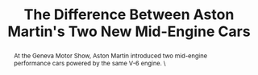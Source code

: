 ---
category: news
title: The Difference Between Aston Martin's Two New Mid-Engine Cars
abstract: At the Geneva Motor Show, Aston Martin introduced two mid-engine performance cars powered by the same V-6 engine. \
publishedDateTime: 2019-03-06T14:24:06Z
sourceUrl: https://www.msn.com/en-us/autos/geneva/the-difference-between-aston-martin-s-two-new-mid-engine-cars/ar-BBUrAOP?
type: article

provider:
  name: Road & Track
  id: V_AA8XXC3_global
tags:
  - Autos

images: 
  - url: assets/images/2019/3/The-Difference-Between-Aston-Martin's-Two-New-Mid-Engine-Cars-1.jpg
    width: 1200
    height: 602
    quality: 79
    title: Explaining Aston Martin's Two New Mid-Engine Cars
    attribution: 
    focalRegion:
      x1: 602
      x2: 602
      y1: 262
      y2: 262

---